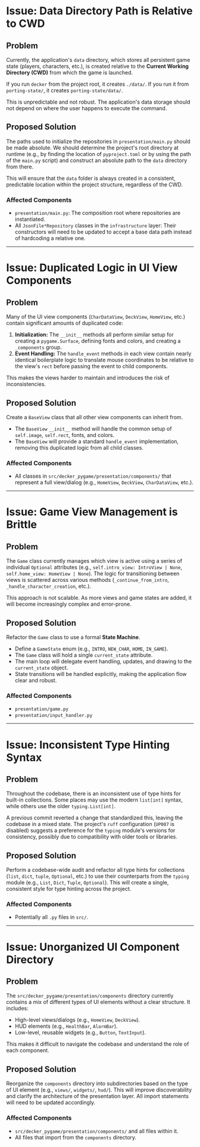 # Issue: Data Directory Path is Relative to CWD

## Problem

Currently, the application's `data` directory, which stores all persistent game state (players, characters, etc.), is created relative to the **Current Working Directory (CWD)** from which the game is launched.

If you run `decker` from the project root, it creates `./data/`.
If you run it from `porting-state/`, it creates `porting-state/data/`.

This is unpredictable and not robust. The application's data storage should not depend on where the user happens to execute the command.

## Proposed Solution

The paths used to initialize the repositories in `presentation/main.py` should be made absolute. We should determine the project's root directory at runtime (e.g., by finding the location of `pyproject.toml` or by using the path of the `main.py` script) and construct an absolute path to the `data` directory from there.

This will ensure that the `data` folder is always created in a consistent, predictable location within the project structure, regardless of the CWD.

### Affected Components

-   `presentation/main.py`: The composition root where repositories are instantiated.
-   All `JsonFile*Repository` classes in the `infrastructure` layer: Their constructors will need to be updated to accept a base data path instead of hardcoding a relative one.

---

# Issue: Duplicated Logic in UI View Components

## Problem

Many of the UI view components (`CharDataView`, `DeckView`, `HomeView`, etc.) contain significant amounts of duplicated code:
1.  **Initialization:** The `__init__` methods all perform similar setup for creating a `pygame.Surface`, defining fonts and colors, and creating a `_components` group.
2.  **Event Handling:** The `handle_event` methods in each view contain nearly identical boilerplate logic to translate mouse coordinates to be relative to the view's `rect` before passing the event to child components.

This makes the views harder to maintain and introduces the risk of inconsistencies.

## Proposed Solution

Create a `BaseView` class that all other view components can inherit from.
-   The `BaseView` `__init__` method will handle the common setup of `self.image`, `self.rect`, fonts, and colors.
-   The `BaseView` will provide a standard `handle_event` implementation, removing this duplicated logic from all child classes.

### Affected Components

-   All classes in `src/decker_pygame/presentation/components/` that represent a full view/dialog (e.g., `HomeView`, `DeckView`, `CharDataView`, etc.).

---

# Issue: Game View Management is Brittle

## Problem

The `Game` class currently manages which view is active using a series of individual `Optional` attributes (e.g., `self.intro_view: IntroView | None`, `self.home_view: HomeView | None`). The logic for transitioning between views is scattered across various methods (`_continue_from_intro`, `_handle_character_creation`, etc.).

This approach is not scalable. As more views and game states are added, it will become increasingly complex and error-prone.

## Proposed Solution

Refactor the `Game` class to use a formal **State Machine**.
-   Define a `GameState` enum (e.g., `INTRO`, `NEW_CHAR`, `HOME`, `IN_GAME`).
-   The `Game` class will hold a single `current_state` attribute.
-   The main loop will delegate event handling, updates, and drawing to the `current_state` object.
-   State transitions will be handled explicitly, making the application flow clear and robust.

### Affected Components

-   `presentation/game.py`
-   `presentation/input_handler.py`

---

# Issue: Inconsistent Type Hinting Syntax

## Problem

Throughout the codebase, there is an inconsistent use of type hints for built-in collections. Some places may use the modern `list[int]` syntax, while others use the older `typing.List[int]`.

A previous commit reverted a change that standardized this, leaving the codebase in a mixed state. The project's `ruff` configuration (`UP007` is disabled) suggests a preference for the `typing` module's versions for consistency, possibly due to compatibility with older tools or libraries.

## Proposed Solution

Perform a codebase-wide audit and refactor all type hints for collections (`list`, `dict`, `tuple`, `Optional`, etc.) to use their counterparts from the `typing` module (e.g., `List`, `Dict`, `Tuple`, `Optional`). This will create a single, consistent style for type hinting across the project.

### Affected Components

-   Potentially all `.py` files in `src/`.

---

# Issue: Unorganized UI Component Directory

## Problem

The `src/decker_pygame/presentation/components` directory currently contains a mix of different types of UI elements without a clear structure. It includes:
-   High-level views/dialogs (e.g., `HomeView`, `DeckView`).
-   HUD elements (e.g., `HealthBar`, `AlarmBar`).
-   Low-level, reusable widgets (e.g., `Button`, `TextInput`).

This makes it difficult to navigate the codebase and understand the role of each component.

## Proposed Solution

Reorganize the `components` directory into subdirectories based on the type of UI element (e.g., `views/`, `widgets/`, `hud/`). This will improve discoverability and clarify the architecture of the presentation layer. All import statements will need to be updated accordingly.

### Affected Components

-   `src/decker_pygame/presentation/components/` and all files within it.
-   All files that import from the `components` directory.
